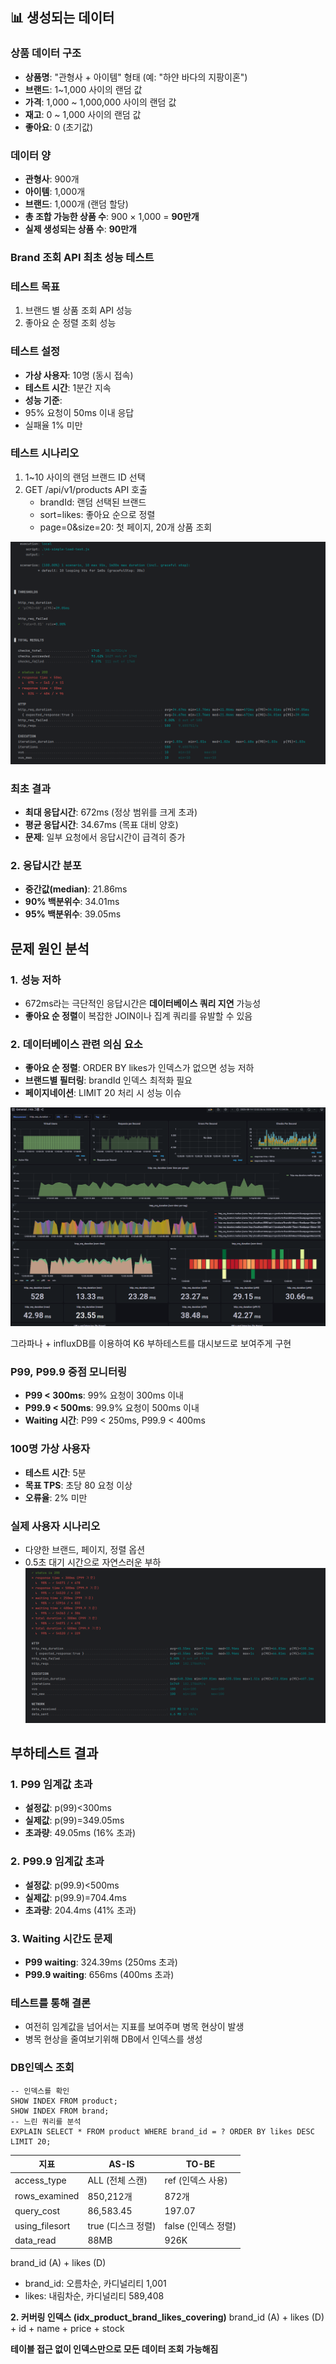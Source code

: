## 📊 생성되는 데이터

### 상품 데이터 구조
- **상품명**: "관형사 + 아이템" 형태 (예: "하얀 바다의 지팡이혼")
- **브랜드**: 1~1,000 사이의 랜덤 값
- **가격**: 1,000 ~ 1,000,000 사이의 랜덤 값
- **재고**: 0 ~ 1,000 사이의 랜덤 값
- **좋아요**: 0 (초기값)

### 데이터 양
- **관형사**: 900개
- **아이템**: 1,000개  
- **브랜드**: 1,000개 (랜덤 할당)
- **총 조합 가능한 상품 수**: 900 × 1,000 = **90만개**
- **실제 생성되는 상품 수**: **90만개**

### Brand 조회 API 최초 성능 테스트

### **테스트 목표**

1. 브랜드 별 상품 조회 API 성능
2. 좋아요 순 정렬 조회 성능

### **테스트 설정**

- **가상 사용자**: 10명 (동시 접속)
- **테스트 시간**: 1분간 지속
- **성능 기준**:
- 95% 요청이 50ms 이내 응답
- 실패율 1% 미만

### **테스트 시나리오**

1. 1~10 사이의 랜덤 브랜드 ID 선택
2. GET /api/v1/products API 호출
    - brandId: 랜덤 선택된 브랜드
    - sort=likes: 좋아요 순으로 정렬
    - page=0&size=20: 첫 페이지, 20개 상품 조회

![img.png](img.png)

### 최초 결과

- **최대 응답시간**: 672ms (정상 범위를 크게 초과)
- **평균 응답시간**: 34.67ms (목표 대비 양호)
- **문제**: 일부 요청에서 응답시간이 급격히 증가

### **2. 응답시간 분포**

- **중간값(median)**: 21.86ms
- **90% 백분위수**: 34.01ms
- **95% 백분위수**: 39.05ms

## **문제 원인 분석**

### **1. 성능 저하**

- 672ms라는 극단적인 응답시간은 **데이터베이스 쿼리 지연** 가능성
- **좋아요 순 정렬**이 복잡한 JOIN이나 집계 쿼리를 유발할 수 있음

### **2. 데이터베이스 관련 의심 요소**

- **좋아요 순 정렬**: ORDER BY likes가 인덱스가 없으면 성능 저하
- **브랜드별 필터링**: brandId 인덱스 최적화 필요
- **페이지네이션**: LIMIT 20 처리 시 성능 이슈

![img_1.png](img_1.png)

그라파나 + influxDB를 이용하여 K6 부하테스트를 대시보드로 보여주게 구현
### **P99, P99.9 중점 모니터링**

- **P99 < 300ms**: 99% 요청이 300ms 이내
- **P99.9 < 500ms**: 99.9% 요청이 500ms 이내
- **Waiting 시간**: P99 < 250ms, P99.9 < 400ms

### **100명 가상 사용자**

- **테스트 시간**: 5분
- **목표 TPS**: 초당 80 요청 이상
- **오류율**: 2% 미만

### **실제 사용자 시나리오**

- 다양한 브랜드, 페이지, 정렬 옵션
- 0.5초 대기 시간으로 자연스러운 부하
![img_2.png](img_2.png)
## 부하테스트 결과

### **1. P99 임계값 초과**

- **설정값**: p(99)<300ms
- **실제값**: p(99)=349.05ms
- **초과량**: 49.05ms (16% 초과)

### **2. P99.9 임계값 초과**

- **설정값**: p(99.9)<500ms
- **실제값**: p(99.9)=704.4ms
- **초과량**: 204.4ms (41% 초과)

### **3. Waiting 시간도 문제**

- **P99 waiting**: 324.39ms (250ms 초과)
- **P99.9 waiting**: 656ms (400ms 초과)

### 테스트를 통해 결론
- 여전히 임계값을 넘어서는 지표를 보여주며 병목 현상이 발생
- 병목 현상을 줄여보기위해 DB에서 인덱스를 생성

### DB인덱스 조회
```mysql
-- 인덱스를 확인
SHOW INDEX FROM product;
SHOW INDEX FROM brand;
-- 느린 쿼리를 분석
EXPLAIN SELECT * FROM product WHERE brand_id = ? ORDER BY likes DESC LIMIT 20;
```



| 지표              | AS-IS          | TO-BE |
|-----------------|----------------|-------|
| access_type     | ALL (전체 스캔)    | ref (인덱스 사용)   |
| rows_examined   | 850,212개       | 872개   |
| query_cost      | 86,583.45      | 197.07 | 
| using_filesort	 | true (디스크 정렬)	 |false (인덱스 정렬)|
| data_read	      | 88MB	          |926K|

brand_id (A) + likes (D)
- brand_id: 오름차순, 카디널리티 1,001
- likes: 내림차순, 카디널리티 589,408

**2. 커버링 인덱스 (idx_product_brand_likes_covering)**
brand_id (A) + likes (D) + id + name + price + stock

**테이블 접근 없이 인덱스만으로 모든 데이터 조회 가능해짐**



